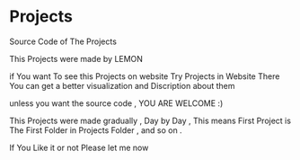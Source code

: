# Projects
Source Code of The Projects

This Projects were made by LEMON

if You want To see this Projects on website Try Projects in Website There 
You can get a better visualization and Discription about them

unless you want the source code , YOU ARE WELCOME :)

This Projects were made gradually , Day by Day , This means First Project is The 
First Folder in Projects Folder , and so on .

If You Like it or not Please let me now

